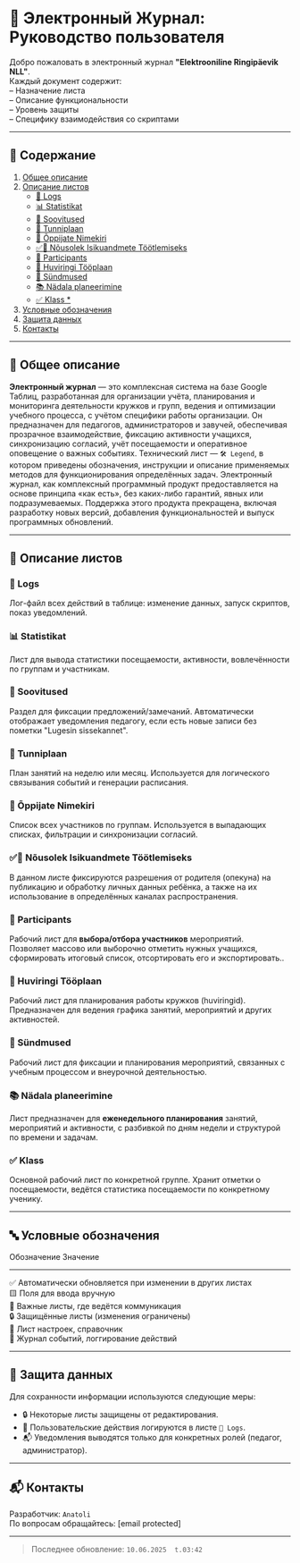# 📘 Электронный Журнал: Руководство пользователя

Добро пожаловать в электронный журнал **"Elektrooniline Ringipäevik NLL"**.  
Каждый документ содержит:  
– Назначение листа  
– Описание функциональности  
– Уровень защиты  
– Специфику взаимодействия со скриптами

------------------------------------------------------------------------

## 📁 Содержание

1.  [Общее описание](#__01)
2.  [Описание листов](#__02)
    -   [📄 Logs](./logs.html)
    -   [📊 Statistikat](./statistikat.html)
    -   [📌 Soovitused](./soovitused.html)
    -   [📅 Tunniplaan](./tunniplaan.html)
    -   [🧑 Õppijate Nimekiri](./oppijate_nimekiri.html)
    -   [✅🧑 Nõusolek Isikuandmete Töötlemiseks](./klass.html)
    -   [🧾 Participants](./participants.html)
    -   [📘 Huviringi Tööplaan](./huviringi_tooplaan.html)
    -   [📙 Sündmused](./sundmused.html)
    -   [📚 Nädala planeerimine](./nadala_planeerimine.html)
    -   [✅ Klass \*](./klass.html)
3.  [Условные обозначения](#__03)
4.  [Защита данных](#__04)
5.  [Контакты](#__05)

------------------------------------------------------------------------

## 🧩 Общее описание

**Электронный журнал** — это комплексная система на базе Google Таблиц, разработанная для организации учёта, планирования и мониторинга деятельности кружков и групп, ведения и оптимизации учебного процесса, с учётом специфики работы организации. 
Он предназначен для педагогов, администраторов и завучей, обеспечивая прозрачное взаимодействие, фиксацию активности учащихся, синхронизацию согласий, учёт посещаемости и оперативное оповещение о важных событиях.
Технический лист — `🛠️ Legend`, в котором приведены обозначения, инструкции и описание применяемых методов для функционирования определённых задач. 
Электронный журнал, как комплексный программный продукт предоставляется на основе принципа «как есть», без каких-либо гарантий, явных или подразумеваемых. Поддержка этого продукта прекращена, включая разработку новых версий, добавления функциональностей и выпуск программных обновлений.

------------------------------------------------------------------------

## 📑 Описание листов

### 📄 Logs
Лог-файл всех действий в таблице: изменение данных, запуск скриптов, показ уведомлений.

### 📊 Statistikat
Лист для вывода статистики посещаемости, активности, вовлечённости по группам и участникам.

### 📌 Soovitused
Раздел для фиксации предложений/замечаний. Автоматически отображает уведомления педагогу, если есть новые записи без пометки "Lugesin sissekannet".

### 📅 Tunniplaan
План занятий на неделю или месяц. Используется для логического связывания событий и генерации расписания.

### 🧑 Õppijate Nimekiri
Список всех участников по группам. Используется в выпадающих списках, фильтрации и синхронизации согласий.

### ✅🧑 Nõusolek Isikuandmete Töötlemiseks
В данном листе фиксируются разрешения от родителя (опекуна) на публикацию и обработку личных данных ребёнка, а также на их использование в определённых каналах распространения.

### 🧾 Participants
Рабочий лист для **выбора/отбора участников** мероприятий.  
Позволяет массово или выборочно отметить нужных учащихся, сформировать итоговый список, отсортировать его и экспортировать..

### 📘 Huviringi Tööplaan
Рабочий лист для планирования работы кружков (huviringid).  
Предназначен для ведения графика занятий, мероприятий и других активностей.

### 📙 Sündmused
Рабочий лист для фиксации и планирования мероприятий, связанных с учебным процессом и внеурочной деятельностью.

### 📚 Nädala planeerimine
Лист предназначен для **еженедельного планирования** занятий, мероприятий и активности, с разбивкой по дням недели и структурой по времени и задачам.

### ✅ Klass
Основной рабочий лист по конкретной группе. Хранит отметки о посещаемости, ведётся статистика посещаемости по конкретному ученику.

------------------------------------------------------------------------

## 🔤 Условные обозначения
  Обозначение   Значение
  ------------- ---------------------------------------------------------
  ✅            Автоматически обновляется при изменении в других листах  
  🟨            Поля для ввода вручную  
  📌            Важные листы, где ведётся коммуникация  
  🔒            Защищённые листы (изменения ограничены)  
  🧩            Лист настроек, справочник  
  📄            Журнал событий, логгирование действий  

------------------------------------------------------------------------

## 🔐 Защита данных
Для сохранности информации используются следующие меры:

-   🔒 Некоторые листы защищены от редактирования.  
-   🧑 Пользовательские действия логируются в листе `📄 Logs`.  
-   📬 Уведомления выводятся только для конкретных ролей (педагог,
    администратор).

------------------------------------------------------------------------

## 📬 Контакты  
Разработчик: `Anatoli`  
По вопросам обращайтесь:   [email protected] 

------------------------------------------------------------------------

> Последнее обновление: `10.06.2025  t.03:42`

 

